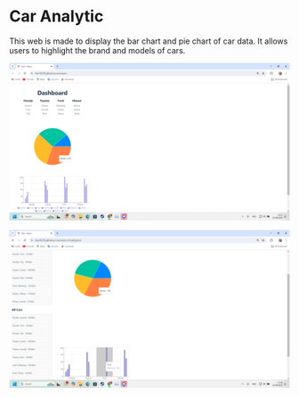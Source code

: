 # Car Analytic

This web is made to display the bar chart and pie chart of car data. It allows users to highlight the brand and models of cars.

![Screenshot of Car Analytic Web 2](https://github.com/Ben18278/caranalytic/blob/main/img/Screenshot%20(915).png?raw=true)

![Screenshot of Car Analytic Web 3](https://github.com/Ben18278/caranalytic/blob/main/img/Screenshot%20(916).png?raw=true)
